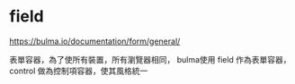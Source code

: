 # field

https://bulma.io/documentation/form/general/

表單容器，為了使所有裝置，所有瀏覽器相同，
bulma使用 field 作為表單容器，control 做為控制項容器，使其風格統一

